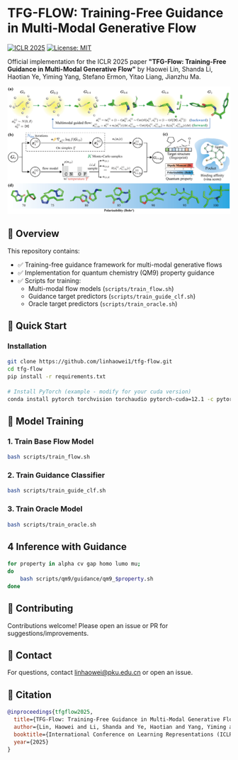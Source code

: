# TFG-FLOW: Training-Free Guidance in Multi-Modal Generative Flow

[![ICLR 2025](https://img.shields.io/badge/ICLR-2025-blue)](https://iclr.cc/)
[![License: MIT](https://img.shields.io/badge/License-MIT-yellow.svg)](LICENSE)

Official implementation for the ICLR 2025 paper **"TFG-Flow: Training-Free Guidance in Multi-Modal Generative Flow"** by Haowei Lin, Shanda Li, Haotian Ye, Yiming Yang, Stefano Ermon, Yitao Liang, Jianzhu Ma.

![Teaser Figure](assets/teaser.png) <!-- Replace with actual figure path -->

## 📌 Overview

This repository contains:

- ✅ Training-free guidance framework for multi-modal generative flows
- ✅ Implementation for quantum chemistry (QM9) property guidance
- ✅ Scripts for training:
  - Multi-modal flow models (`scripts/train_flow.sh`)
  - Guidance target predictors (`scripts/train_guide_clf.sh`)
  - Oracle target predictors (`scripts/train_oracle.sh`)

## 🚀 Quick Start

### Installation
```bash
git clone https://github.com/linhaowei1/tfg-flow.git
cd tfg-flow
pip install -r requirements.txt

# Install PyTorch (example - modify for your cuda version)
conda install pytorch torchvision torchaudio pytorch-cuda=12.1 -c pytorch -c nvidia
```

## 🧠 Model Training

### 1. Train Base Flow Model
```bash
bash scripts/train_flow.sh
```

### 2. Train Guidance Classifier
```bash
bash scripts/train_guide_clf.sh
```

### 3. Train Oracle Model
```bash
bash scripts/train_oracle.sh
```

## 4 Inference with Guidance
```bash
for property in alpha cv gap homo lumo mu;
do
    bash scripts/qm9/guidance/qm9_$property.sh
done
```

## 🤝 Contributing
Contributions welcome! Please open an issue or PR for suggestions/improvements.

## 📧 Contact
For questions, contact linhaowei@pku.edu.cn or open an issue.

## 📖 Citation
```bibtex
@inproceedings{tfgflow2025,
  title={TFG-Flow: Training-Free Guidance in Multi-Modal Generative Flow},
  author={Lin, Haowei and Li, Shanda and Ye, Haotian and Yang, Yiming and Ermon, Stefano and Liang, Yitao and Ma, Jianzhu},
  booktitle={International Conference on Learning Representations (ICLR)},
  year={2025}
}
```